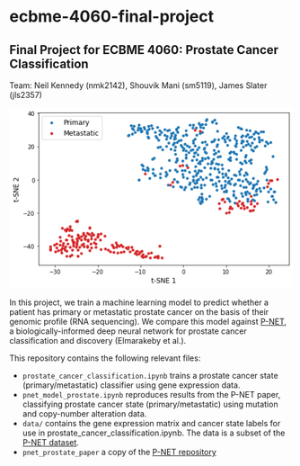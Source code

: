# ecbme-4060-final-project
## Final Project for ECBME 4060: Prostate Cancer Classification

Team: Neil Kennedy (nmk2142), Shouvik Mani (sm5119), James Slater (jls2357)

![](figures/tsne.png)

In this project, we train a machine learning model to predict whether a patient has primary or metastatic prostate cancer on the basis of their genomic profile (RNA sequencing). We compare this model against [P-NET](https://github.com/marakeby/pnet_prostate_paper), a biologically-informed deep neural network for prostate cancer classification and discovery (Elmarakeby et al.).

This repository contains the following relevant files:
- `prostate_cancer_classification.ipynb` trains a prostate cancer state (primary/metastatic) classifier using gene expression data.
- `pnet_model_prostate.ipynb` reproduces results from the P-NET paper, classifying prostate cancer state (primary/metastatic) using mutation and copy-number alteration data.
- `data/` contains the gene expression matrix and cancer state labels for use in prostate_cancer_classification.ipynb. The data is a subset of the [P-NET dataset](https://drive.google.com/uc?id=17nssbdUylkyQY1ebtxsIw5UzTAd0zxWb&export=download).
- `pnet_prostate_paper` a copy of the [P-NET repository](https://github.com/marakeby/pnet_prostate_paper)
